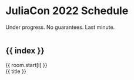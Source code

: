 # JuliaCon 2022 Schedule

Under progress. No guarantees. Last minute.

<div class="columns">
  <div v-for="(room, index) in day1" class="column">
    <h2>{{ index }}</h2>
    <div
      v-for="(title, i) in room.title"
      :class='"card is-size-6 mb-0 " + index'
      :id='index + "-" + room.start[i]'
      :style="{ height: room.height[i] * 10 + 'px' }"
    >
      <div class="card-header">
        {{ room.start[i] }}
      </div>
      <div class="card-content p-1">
        {{ title }}
      </div>
    </div>
  </div>
</div>

<script setup>
import { schedule } from './schedule.json'

const timeToMinutes = (d) => {
  const hh = d.slice(0,2)
  const mm = d.slice(3,5)
  return parseInt(hh) * 60 + parseInt(mm)
}

const minutesToTime = (mm) => {
  const h = Math.floor(mm / 60)
  const hh = h < 10 ? `0${h}` : `${h}`
  mm = mm % 60
  let d = `${hh}:${mm}`
  if (mm == 0) {
    d = d + '0'
  }
  return d
}

const days = schedule.conference.days.slice(8,11)

const roomNames = Object.keys(days[0].rooms)

const day1 = {}
for (const room of roomNames) {
  if (room == 'Sponsored forums') {
    continue
  }
  const roomArray = days[0].rooms[room]
  let currTime = '12:30'
  day1[room] = {
    'color': room == 'Red' ? 'red' : 'white',
    'title': [],
    'start': [],
    'duration': [],
    'height': [],
  }
  for (let i = 0; i < roomArray.length; i++) {
    const talk = roomArray[i]
    if (currTime < talk.start) {
      day1[room].title.push('EMPTY')
      day1[room].start.push(currTime)
      const nextTalkStart = talk.start
      const d = timeToMinutes(nextTalkStart) - timeToMinutes(currTime)
      day1[room].duration.push(d)
      day1[room].height.push(d)
      currTime = minutesToTime(timeToMinutes(currTime) + d)
    }
    day1[room].title.push(talk.title)
    day1[room].start.push(talk.start)
    day1[room].duration.push(timeToMinutes(talk.duration))
    day1[room].height.push(timeToMinutes(talk.duration))
    currTime = minutesToTime(timeToMinutes(currTime) + timeToMinutes(talk.duration))
  }
}
</script>

<style>
.container, .content, .content-container {
  width: 1600px !important;
  max-width: 1600px !important;
}
/* .card-header {
  background-color: #000;
  color: #fff;
} */
.Green {
  background-color: #bfb;
}
.Red {
  background-color: #fbb;
}
.Purple {
  background-color: #fbf;
}
.Blue {
  background-color: #bbf;
}
.BoF {
  background-color: #bbb;
}
.JuMP {
  background-color: #fdb;
}
</style>
